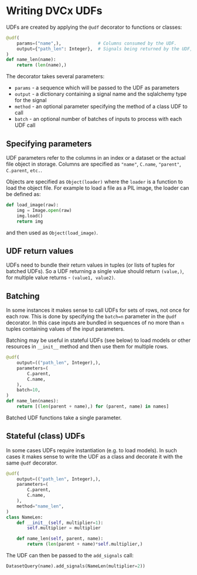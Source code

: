 # Writing DVCx UDFs

UDFs are created by applying the `@udf` decorator to functions or classes:

``` python
@udf(
    params=("name",),              # Columns consumed by the UDF.
    output={"path_len": Integer},  # Signals being returned by the UDF, with the signal name and type.
)
def name_len(name):
    return (len(name),)
```

The decorator takes several parameters:
 - `params` - a sequence which will be passed to the UDF as parameters
 - `output` - a dictionary containing a signal name and the sqlalchemy type for the signal
 - `method` - an optional parameter specifying the method of a class UDF to call
 - `batch` - an optional number of batches of inputs to process with each UDF call

## Specifying parameters

UDF parameters refer to the columns in an index or a dataset or the actual file object in storage.
Columns are specified as `"name"`, `C.name`, `"parent"`, `C.parent`, `etc.`.

Objects are specified as `Object(loader)` where the `loader` is a function to load the object file.
For example to load a file as a PIL image, the loader can be defined as:

``` python
def load_image(raw):
    img = Image.open(raw)
    img.load()
    return img
```

and then used as `Object(load_image)`.

## UDF return values

UDFs need to bundle their return values in tuples (or lists of tuples for batched UDFs).
So a UDF returning a single value should return `(value,)`, for multiple value returns -
`(value1, value2)`.

## Batching

In some instances it makes sense to call UDFs for sets of rows, not once for each row.
This is done by specifying the `batch=n` parameter in the `@udf` decorator. In this case
inputs are bundled in sequences of no more than `n` tuples containing values of the input
parameters.

Batching may be useful in stateful UDFs (see below) to load models or other resources
in `__init__` method and then use them for multiple rows.

``` python
@udf(
    output=(("path_len", Integer),),
    parameters=(
        C.parent,
        C.name,
    ),
    batch=10,
)
def name_len(names):
    return [(len(parent + name),) for (parent, name) in names]
```

Batched UDF functions take a single parameter.

## Stateful (class) UDFs

In some cases UDFs require instantiation (e.g. to load models). In such cases it makes
sense to write the UDF as a class and decorate it with the same `@udf` decorator.

``` python
@udf(
    output=(("path_len", Integer),),
    parameters=(
        C.parent,
        C.name,
    ),
    method="name_len",
)
class NameLen:
    def __init__(self, multiplier=1):
        self.multiplier = multiplier

    def name_len(self, parent, name):
        return (len(parent + name)*self.multiplier,)
```

The UDF can then be passed to the `add_signals` call:

``` python
DatasetQuery(name).add_signals(NameLen(multiplier=2))
```
